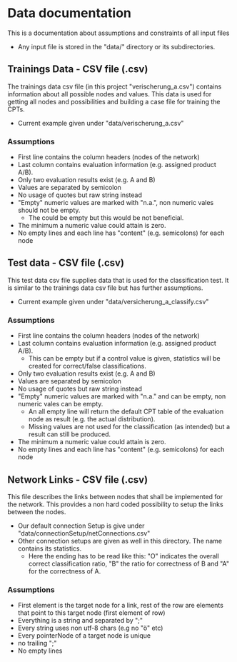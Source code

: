 # Data documentation
This is a documentation about assumptions and constraints of all input files

* Any input file is stored in the "data/" directory or its subdirectories. 

## Trainings Data - CSV file (.csv) 
The trainings data csv file (in this project "verischerung_a.csv") contains information about all possible nodes and values.
This data is used for getting all nodes and possibilities and building a case file for training the CPTs. 

* Current example given under "data/verischerung_a.csv"

### Assumptions
* First line contains the column headers (nodes of the network) 
* Last column contains evaluation information (e.g. assigned product A/B). 
* Only two evaluation results exist (e.g. A and B)
* Values are separated by semicolon 
* No usage of quotes but raw string instead  
* "Empty" numeric values are marked with "n.a.", non numeric vales should not be empty.
    * The could be empty but this would be not beneficial. 
* The minimum a numeric value could attain is zero.
* No empty lines and each line has "content" (e.g. semicolons) for each node

## Test data - CSV file (.csv)
This test data csv file supplies data that is used for the classification test. It is similar to the trainings data csv file but has further assumptions.

* Current example given under "data/versicherung_a_classify.csv"

### Assumptions
* First line contains the column headers (nodes of the network) 
* Last column contains evaluation information (e.g. assigned product A/B). 
    * This can be empty but if a control value is given, statistics will be created for correct/false classifications.
* Only two evaluation results exist (e.g. A and B)
* Values are separated by semicolon 
* No usage of quotes but raw string instead  
* "Empty" numeric values are marked with "n.a." and can be empty, non numeric vales can be empty.
    * An all empty line will return the default CPT table of the evaluation node as result (e.g. the actual distribution).
    * Missing values are not used for the classification (as intended) but a result can still be produced. 
* The minimum a numeric value could attain is zero.
* No empty lines and each line has "content" (e.g. semicolons) for each node


## Network Links - CSV file (.csv)
This file describes the links between nodes that shall be implemented for the network. This provides a non hard coded possibility to setup the links between the nodes. 

* Our default connection Setup is give under "data/connectionSetup/netConnections.csv"
* Other connection setups are given as well in this directory. The name contains its statistics. 
    * Here the ending has to be read like this: "O" indicates the overall correct classification ratio, "B" the ratio for correctness of B and "A" for the correctness of A.

### Assumptions
* First element is the target node for a link, rest of the row are elements that point to this target node (first element of row)
* Everything is a string and separated by ";"
* Every string uses non utf-8 chars (e.g no "ö" etc)
* Every pointerNode of a target node is unique
* no trailing ";"
* No empty lines

